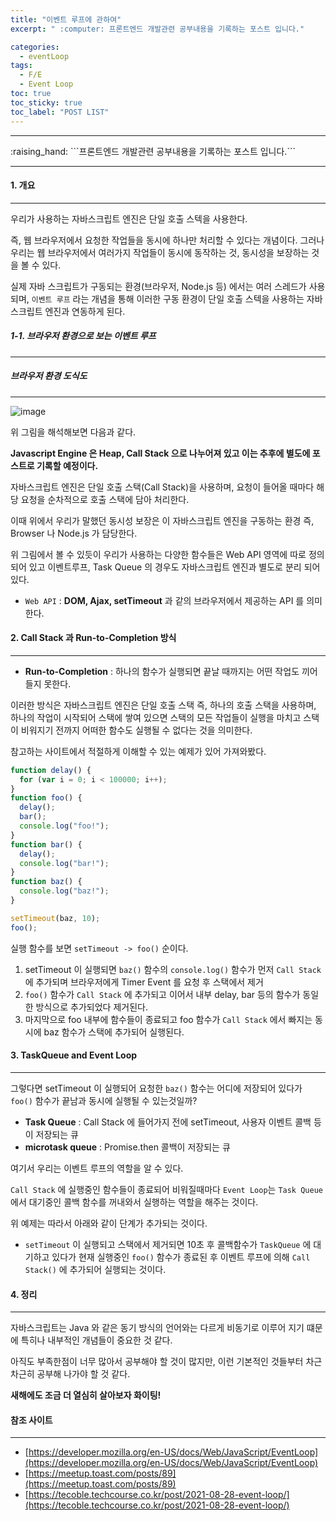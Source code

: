 ```yaml
---
title: "이벤트 루프에 관하여"
excerpt: " :computer: 프론트엔드 개발관련 공부내용을 기록하는 포스트 입니다."

categories:
  - eventLoop
tags:
  - F/E
  - Event Loop
toc: true
toc_sticky: true
toc_label: "POST LIST"
---
```


<hr>
:raising_hand:  ```프론트엔드 개발관련 공부내용을 기록하는 포스트 입니다.```
<hr>

#### 1. 개요

---

우리가 사용하는 자바스크립트 엔진은 단일 호출 스텍을 사용한다.

즉, 웹 브라우저에서 요청한 작업들을 동시에 하나만 처리할 수 있다는 개념이다.
그러나 우리는 웹 브라우저에서 여러가지 작업들이 동시에 동작하는 것, 동시성을 보장하는 것을 볼 수 있다.

실제 자바 스크립트가 구동되는 환경(브라우저, Node.js 등) 에서는 여러 스레드가 사용되며, `이벤트 루프` 라는 개념을 통해 이러한 구동 환경이 단일 호출 스텍을 사용하는 자바스크립트 엔진과 연동하게 된다.

##### 1-1. 브라우저 환경으로 보는 이벤트 루프

---

##### 브라우저 환경 도식도

---

![image](https://user-images.githubusercontent.com/56063287/147879023-73b99022-e8e1-4940-ae60-548625ee4aea.png)

위 그림을 해석해보면 다음과 같다.

**Javascript Engine 은 Heap, Call Stack 으로 나누어져 있고 이는 추후에 별도에 포스트로 기록할 예정이다.**

자바스크립트 엔진은 단일 호출 스택(Call Stack)을 사용하며, 요청이 들어올 때마다 해당 요청을 순차적으로 호출 스택에 담아 처리한다.

이때 위에서 우리가 말했던 동시성 보장은 이 자바스크립트 엔진을 구동하는 환경 즉, Browser 나 Node.js 가 담당한다.

위 그림에서 볼 수 있듯이 우리가 사용하는 다양한 함수들은 Web API 영역에 따로 정의 되어 있고 이벤트루프, Task Queue 의 경우도 자바스크립트 엔진과 별도로 분리 되어 있다.

- `Web API` : **DOM, Ajax, setTimeout** 과 같의 브라우저에서 제공하는 API 를 의미한다.

#### 2. Call Stack 과 Run-to-Completion 방식

---

- **Run-to-Completion** : 하나의 함수가 실행되면 끝날 때까지는 어떤 작업도 끼어들지 못한다.

이러한 방식은 자바스크립트 엔진은 단일 호출 스택 즉, 하나의 호출 스택을 사용하며, 하나의 작업이 시작되어 스택에 쌓여 있으면 스택의 모든 작업들이 실행을 마치고 스택이 비워지기 전까지 어떠한 함수도 실행될 수 없다는 것을 의미한다.

참고하는 사이트에서 적절하게 이해할 수 있는 예제가 있어 가져와봤다.

```js
function delay() {
  for (var i = 0; i < 100000; i++);
}
function foo() {
  delay();
  bar();
  console.log("foo!");
}
function bar() {
  delay();
  console.log("bar!");
}
function baz() {
  console.log("baz!");
}

setTimeout(baz, 10);
foo();
```

실행 함수를 보면 `setTimeout -> foo()` 순이다.

1. setTimeout 이 실행되면 `baz()` 함수의 `console.log()` 함수가 먼저 `Call Stack` 에 추가되며 브라우저에게 Timer Event 를 요청 후 스택에서 제거
2. `foo()` 함수가 `Call Stack` 에 추가되고 이어서 내부 delay, bar 등의 함수가 동일한 방식으로 추가되었다 제거된다.
3. 마지막으로 foo 내부에 함수들이 종료되고 foo 함수가 `Call Stack` 에서 빠지는 동시에 baz 함수가 스택에 추가되어 실행된다.

#### 3. TaskQueue and Event Loop

---

그렇다면 setTimeout 이 실행되어 요청한 `baz()` 함수는 어디에 저장되어 있다가 `foo()` 함수가 끝남과 동시에 실행될 수 있는것일까?

- **Task Queue** : Call Stack 에 들어가지 전에 setTimeout, 사용자 이벤트 콜백 등이 저장되는 큐
- **microtask queue** : Promise.then 콜백이 저장되는 큐

여기서 우리는 이벤트 루프의 역할을 알 수 있다.

`Call Stack` 에 실행중인 함수들이 종료되어 비워질때마다 `Event Loop`는 `Task Queue` 에서 대기중인 콜백 함수를 꺼내와서 실행하는 역할을 해주는 것이다.

위 예제는 따라서 아래와 같이 단계가 추가되는 것이다.

- `setTimeout` 이 실행되고 스택에서 제거되면 10초 후 콜백함수가 `TaskQueue` 에 대기하고 있다가 현재 실행중인 `foo()` 함수가 종료된 후 이벤트 루프에 의해 `Call Stack()` 에 추가되어 실행되는 것이다.

#### 4. 정리

---

자바스크립트는 Java 와 같은 동기 방식의 언어와는 다르게 비동기로 이루어 지기 떄문에 특히나 내부적인 개념들이 중요한 것 같다.

아직도 부족한점이 너무 많아서 공부해야 할 것이 많지만, 이런 기본적인 것들부터 차근차근히 공부해 나가야 할 것 같다.

**새해에도 조금 더 열심히 살아보자 화이팅!**

#### 참조 사이트

---

- [https://developer.mozilla.org/en-US/docs/Web/JavaScript/EventLoop](https://developer.mozilla.org/en-US/docs/Web/JavaScript/EventLoop)
- [https://meetup.toast.com/posts/89](https://meetup.toast.com/posts/89)
- [https://tecoble.techcourse.co.kr/post/2021-08-28-event-loop/](https://tecoble.techcourse.co.kr/post/2021-08-28-event-loop/)
